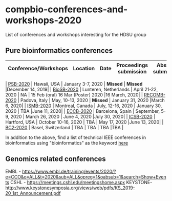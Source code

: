 # compbio-conferences-and-workshops-2020
List of conferences and workshops interesting for the HDSU group

## Pure bioinformatics conferences

| Conference/Workshops | Location | Date | Proceedings submission | Abstract submission | Registration |
|----------------------|----------|------|------------------|---------------------|--------------|

| [PSB-2020](https://psb.stanford.edu/) | Hawaii, USA | January 3-7, 2020 | **Missed** | **Missed** |December 14, 2019|
| [BioSB-2020](https://www.aanmelder.nl/biosb2020) | Lunteren, Netherlands | April 21-22, 2020 | NA | 15 Feb (oral) 16 Mar (Poster) 2020  |16 March, 2020|
| [RECOMB-2020](https://www.recomb2020.org/) | Padova, Italy | May, 10-13, 2020 | **Missed** | January 31, 2020 |March 6, 2020|
| [ISMB-2020](https://www.iscb.org/ismb2020) | Montreal, Canada | July, 12-16, 2020 | January 30, 2020 | TBA |June 11, 2020|
| [ECCB-2020](https://eccb2020.info/) | Barcelona, Spain | September, 5-9, 2020 | March 26, 2020 | June 4, 2020 |July 30, 2020|
| [ICSB-2020](http://icsb2020.bioscience-ct.net/) | Hartford, USA | October 10-16, 2020 | TBA | May 17, 2020 |June 13, 2020|
| [BC2-2020](https://www.bc2.ch/) | Basel, Switzerland | TBA | TBA | TBA |TBA |


In addition to the above, find a list of technical IEEE conferences in bioinformatics using "bioinformatics" as the keyword [here](https://conferences.ieee.org/conferences_events/conferences/search?q=bioinformatics)

## Genomics related conferences

EMBL - https://www.embl.de/training/events/2020/?e=CCO&o=ALL&t=2020&sub=ALL&opreg=1&oabsub=1&search=Show+Events
CSHL - https://meetings.cshl.edu/meetingshome.aspx
KEYSTONE- http://www.keystonesymposia.org/views/web/pdfs/KS_2019-20_1st_Announcement.pdf
